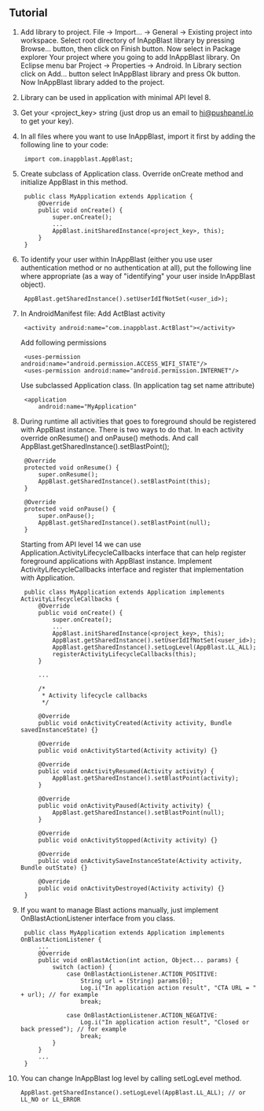 ## Tutorial

1. Add library to project.
	File -> Import... -> General -> Existing project into workspace.
	Select root directory of InAppBlast library by pressing Browse... button, then click on Finish button.
	Now select in Package explorer Your project where you going to add InAppBlast library. On Eclipse menu bar Project -> Properties -> Android.
	In Library section click on Add... button select InAppBlast library and press Ok button.
	Now InAppBlast library added to the project.

2. Library can be used in application with minimal API level 8.

3. Get your \<project_key\> string (just drop us an email to hi@pushpanel.io to get your key).

4. In all files where you want to use InAppBlast, import it first by adding the following line to your code:

		import com.inappblast.AppBlast;

5. Create subclass of Application class. Override onCreate method and initialize AppBlast in this method.

		public class MyApplication extends Application {
			@Override
			public void onCreate() {
				super.onCreate();
				...
				AppBlast.initSharedInstance(<project_key>, this);
			}
		}

6. To identify your user within InAppBlast (either you use user authentication method or no authentication at all), put the following line where appropriate (as a way of "identifying" your user inside InAppBlast object).

		AppBlast.getSharedInstance().setUserIdIfNotSet(<user_id>);

7. In AndroidManifest file:
	Add ActBlast activity

		<activity android:name="com.inappblast.ActBlast"></activity>

	Add following permissions

		<uses-permission android:name="android.permission.ACCESS_WIFI_STATE"/>
		<uses-permission android:name="android.permission.INTERNET"/>

	Use subclassed Application class. (In application tag set name attribute)

		<application
			android:name="MyApplication"

8. During runtime all activities that goes to foreground should be registered with AppBlast instance. There is two ways to do that.
	In each activity override onResume() and onPause() methods. And call AppBlast.getSharedInstance().setBlastPoint();

		@Override
		protected void onResume() {
			super.onResume();
			AppBlast.getSharedInstance().setBlastPoint(this);
		}

		@Override
		protected void onPause() {
			super.onPause();
			AppBlast.getSharedInstance().setBlastPoint(null);
		}

	Starting from API level 14 we can use Application.ActivityLifecycleCallbacks interface that can help register foreground applications with AppBlast instance. Implement ActivityLifecycleCallbacks interface and register that implementation with Application.

		public class MyApplication extends Application implements ActivityLifecycleCallbacks {
			@Override
			public void onCreate() {
				super.onCreate();
				...
				AppBlast.initSharedInstance(<project_key>, this);
				AppBlast.getSharedInstance().setUserIdIfNotSet(<user_id>);
				AppBlast.getSharedInstance().setLogLevel(AppBlast.LL_ALL);
				registerActivityLifecycleCallbacks(this);
			}

			...

			/*
			 * Activity lifecycle callbacks
			 */

			@Override
			public void onActivityCreated(Activity activity, Bundle savedInstanceState) {}

			@Override
			public void onActivityStarted(Activity activity) {}

			@Override
			public void onActivityResumed(Activity activity) {
				AppBlast.getSharedInstance().setBlastPoint(activity);
			}

			@Override
			public void onActivityPaused(Activity activity) {
				AppBlast.getSharedInstance().setBlastPoint(null);
			}

			@Override
			public void onActivityStopped(Activity activity) {}

			@Override
			public void onActivitySaveInstanceState(Activity activity, Bundle outState) {}

			@Override
			public void onActivityDestroyed(Activity activity) {}
		}

9. If you want to manage Blast actions manually, just implement OnBlastActionListener interface from you class.

		public class MyApplication extends Application implements OnBlastActionListener {
			...
			@Override
			public void onBlastAction(int action, Object... params) {
				switch (action) {
					case OnBlastActionListener.ACTION_POSITIVE:
						String url = (String) params[0];
						Log.i("In application action result", "CTA URL = " + url); // for example
						break;

					case OnBlastActionListener.ACTION_NEGATIVE:
						Log.i("In application action result", "Closed or back pressed"); // for example
						break;
				}
			}
			...
		}

10. You can change InAppBlast log level by calling setLogLevel method.

		AppBlast.getSharedInstance().setLogLevel(AppBlast.LL_ALL); // or LL_NO or LL_ERROR
